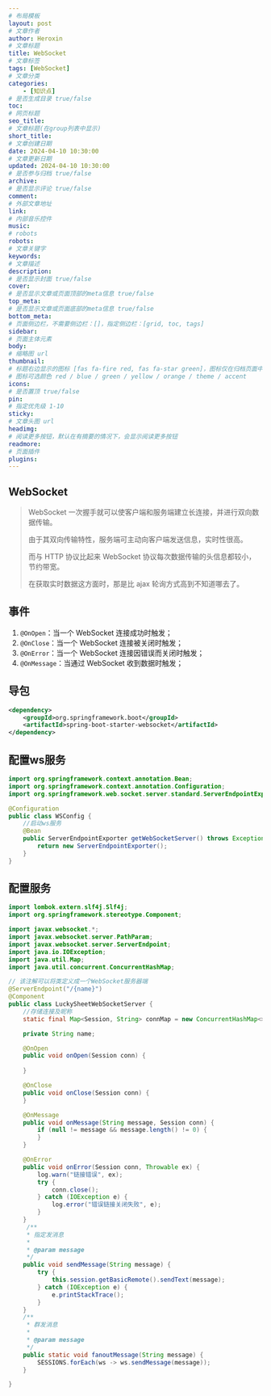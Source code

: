 ```yaml
---
# 布局模板
layout: post
# 文章作者
author: Heroxin
# 文章标题
title: WebSocket
# 文章标签
tags: [WebSocket] 
# 文章分类
categories: 
	- [知识点]
# 是否生成目录 true/false
toc:
# 网页标题
seo_title:
# 文章标题(在group列表中显示)
short_title:
# 文章创建日期
date: 2024-04-10 10:30:00
# 文章更新日期
updated: 2024-04-10 10:30:00
# 是否参与归档 true/false
archive: 
# 是否显示评论 true/false
comment:
# 外部文章地址
link: 
# 内部音乐控件 
music:
# robots
robots:
# 文章关键字
keywords:
# 文章描述
description:
# 是否显示封面 true/false
cover:
# 是否显示文章或页面顶部的meta信息 true/false
top_meta:
# 是否显示文章或页面底部的meta信息 true/false
bottom_meta:
# 页面侧边栏，不需要侧边栏：[]，指定侧边栏：[grid, toc, tags] 
sidebar:
# 页面主体元素
body:
# 缩略图 url
thumbnail:
# 标题右边显示的图标 [fas fa-fire red, fas fa-star green]，图标仅在归档页面中显示，可以用来标注热门文章。
# 图标可选颜色 red / blue / green / yellow / orange / theme / accent 
icons:
# 是否置顶 true/false
pin:
# 指定优先级 1-10
sticky: 
# 文章头图 url
headimg:
# 阅读更多按钮，默认在有摘要的情况下，会显示阅读更多按钮
readmore:
# 页面插件
plugins:
---
```



## WebSocket

> WebSocket 一次握手就可以使客户端和服务端建立长连接，并进行双向数据传输。
>
> 由于其双向传输特性，服务端可主动向客户端发送信息，实时性很高。
>
> 而与 HTTP 协议比起来 WebSocket 协议每次数据传输的头信息都较小，节约带宽。
>
> 在获取实时数据这方面时，那是比 ajax 轮询方式高到不知道哪去了。

## 事件

1. `@OnOpen`：当一个 WebSocket 连接成功时触发；
2. `@OnClose`：当一个 WebSocket 连接被关闭时触发；
3. `@OnError`：当一个 WebSocket 连接因错误而关闭时触发；
4. `@OnMessage`：当通过 WebSocket 收到数据时触发；



## 导包

```xml
<dependency>
    <groupId>org.springframework.boot</groupId>
    <artifactId>spring-boot-starter-websocket</artifactId>
</dependency>
```



## 配置ws服务

```java
import org.springframework.context.annotation.Bean;
import org.springframework.context.annotation.Configuration;
import org.springframework.web.socket.server.standard.ServerEndpointExporter;

@Configuration
public class WSConfig {
    //启动ws服务
    @Bean
    public ServerEndpointExporter getWebSocketServer() throws Exception {
        return new ServerEndpointExporter();
    }
}

```



## 配置服务

```java
import lombok.extern.slf4j.Slf4j;
import org.springframework.stereotype.Component;

import javax.websocket.*;
import javax.websocket.server.PathParam;
import javax.websocket.server.ServerEndpoint;
import java.io.IOException;
import java.util.Map;
import java.util.concurrent.ConcurrentHashMap;

// 该注解可以将类定义成一个WebSocket服务器端
@ServerEndpoint("/{name}")
@Component
public class LuckySheetWebSocketServer {
    //存储连接及昵称
    static final Map<Session, String> connMap = new ConcurrentHashMap<>();

    private String name;

    @OnOpen
    public void onOpen(Session conn) {
       
    }

    @OnClose
    public void onClose(Session conn) {
    }

    @OnMessage
    public void onMessage(String message, Session conn) {
        if (null != message && message.length() != 0) {
        }
    }

    @OnError
    public void onError(Session conn, Throwable ex) {
        log.warn("链接错误", ex);
        try {
            conn.close();
        } catch (IOException e) {
            log.error("错误链接关闭失败", e);
        }
    }
     /**
     * 指定发消息
     *
     * @param message
     */
    public void sendMessage(String message) {
        try {
            this.session.getBasicRemote().sendText(message);
        } catch (IOException e) {
            e.printStackTrace();
        }
    }
    /**
     * 群发消息
     *
     * @param message
     */
    public static void fanoutMessage(String message) {
        SESSIONS.forEach(ws -> ws.sendMessage(message));
    }

}

```

